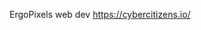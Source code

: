 ErgoPixels web dev
https://cybercitizens.io/
<!---
gammahazard/gammahazard is a ✨ special ✨ repository because its `README.md` (this file) appears on your GitHub profile.
You can click the Preview link to take a look at your changes.
--->

